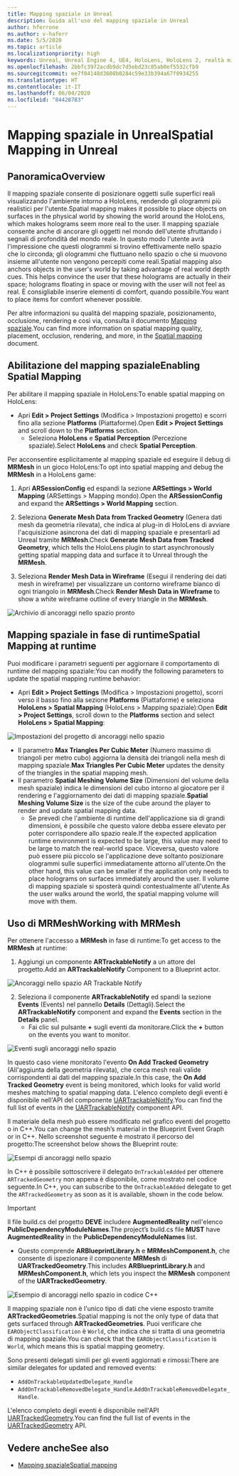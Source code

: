```yaml
---
title: Mapping spaziale in Unreal
description: Guida all'uso del mapping spaziale in Unreal
author: hferrone
ms.author: v-haferr
ms.date: 5/5/2020
ms.topic: article
ms.localizationpriority: high
keywords: Unreal, Unreal Engine 4, UE4, HoloLens, HoloLens 2, realtà mista, sviluppo, funzionalità, documentazione, guide, ologrammi, mapping spaziale
ms.openlocfilehash: 2bbfc3972acdb9dc7d5ebd23c85ab0ef5532cfb9
ms.sourcegitcommit: ee7f04148d3608b0284c59e33b394a67f0934255
ms.translationtype: HT
ms.contentlocale: it-IT
ms.lasthandoff: 06/04/2020
ms.locfileid: "84428783"
---
```

# <a name="spatial-mapping-in-unreal"></a><span data-ttu-id="55c62-104">Mapping spaziale in Unreal</span><span class="sxs-lookup"><span data-stu-id="55c62-104">Spatial Mapping in Unreal</span></span>

## <a name="overview"></a><span data-ttu-id="55c62-105">Panoramica</span><span class="sxs-lookup"><span data-stu-id="55c62-105">Overview</span></span>
<span data-ttu-id="55c62-106">Il mapping spaziale consente di posizionare oggetti sulle superfici reali visualizzando l'ambiente intorno a HoloLens, rendendo gli ologrammi più realistici per l'utente.</span><span class="sxs-lookup"><span data-stu-id="55c62-106">Spatial mapping makes it possible to place objects on surfaces in the physical world by showing the world around the HoloLens, which makes holograms seem more real to the user.</span></span> <span data-ttu-id="55c62-107">Il mapping spaziale consente anche di ancorare gli oggetti nel mondo dell'utente sfruttando i segnali di profondità del mondo reale. In questo modo l'utente avrà l'impressione che questi ologrammi si trovino effettivamente nello spazio che lo circonda; gli ologrammi che fluttuano nello spazio o che si muovono insieme all'utente non vengono percepiti come reali.</span><span class="sxs-lookup"><span data-stu-id="55c62-107">Spatial mapping also anchors objects in the user's world by taking advantage of real world depth cues. This helps convince the user that these holograms are actually in their space; holograms floating in space or moving with the user will not feel as real.</span></span> <span data-ttu-id="55c62-108">È consigliabile inserire elementi di comfort, quando possibile.</span><span class="sxs-lookup"><span data-stu-id="55c62-108">You want to place items for comfort whenever possible.</span></span>

<span data-ttu-id="55c62-109">Per altre informazioni su qualità del mapping spaziale, posizionamento, occlusione, rendering e così via, consulta il documento [Mapping spaziale](spatial-mapping.md).</span><span class="sxs-lookup"><span data-stu-id="55c62-109">You can find more information on spatial mapping quality, placement, occlusion, rendering, and more, in the [Spatial mapping](spatial-mapping.md) document.</span></span>

## <a name="enabling-spatial-mapping"></a><span data-ttu-id="55c62-110">Abilitazione del mapping spaziale</span><span class="sxs-lookup"><span data-stu-id="55c62-110">Enabling Spatial Mapping</span></span>

<span data-ttu-id="55c62-111">Per abilitare il mapping spaziale in HoloLens:</span><span class="sxs-lookup"><span data-stu-id="55c62-111">To enable spatial mapping on HoloLens:</span></span>
- <span data-ttu-id="55c62-112">Apri **Edit > Project Settings** (Modifica > Impostazioni progetto) e scorri fino alla sezione **Platforms** (Piattaforme).</span><span class="sxs-lookup"><span data-stu-id="55c62-112">Open **Edit > Project Settings** and scroll down to the **Platforms** section.</span></span>    
    + <span data-ttu-id="55c62-113">Seleziona **HoloLens** e **Spatial Perception** (Percezione spaziale).</span><span class="sxs-lookup"><span data-stu-id="55c62-113">Select **HoloLens** and check **Spatial Perception**.</span></span>

<span data-ttu-id="55c62-114">Per acconsentire esplicitamente al mapping spaziale ed eseguire il debug di **MRMesh** in un gioco HoloLens:</span><span class="sxs-lookup"><span data-stu-id="55c62-114">To opt into spatial mapping and debug the **MRMesh** in a HoloLens game:</span></span>
1. <span data-ttu-id="55c62-115">Apri **ARSessionConfig** ed espandi la sezione **ARSettings > World Mapping** (ARSettings > Mapping mondo).</span><span class="sxs-lookup"><span data-stu-id="55c62-115">Open the **ARSessionConfig** and expand the **ARSettings > World Mapping** section.</span></span> 

2. <span data-ttu-id="55c62-116">Seleziona **Generate Mesh Data from Tracked Geometry** (Genera dati mesh da geometria rilevata), che indica al plug-in di HoloLens di avviare l'acquisizione asincrona dei dati di mapping spaziale e presentarli ad Unreal tramite **MRMesh**.</span><span class="sxs-lookup"><span data-stu-id="55c62-116">Check **Generate Mesh Data from Tracked Geometry**, which tells the HoloLens plugin to start asynchronously getting spatial mapping data and surface it to Unreal through the **MRMesh**.</span></span> 
3. <span data-ttu-id="55c62-117">Seleziona **Render Mesh Data in Wireframe** (Esegui il rendering dei dati mesh in wireframe) per visualizzare un contorno wireframe bianco di ogni triangolo in **MRMesh**.</span><span class="sxs-lookup"><span data-stu-id="55c62-117">Check **Render Mesh Data in Wireframe** to show a white wireframe outline of every triangle in the **MRMesh**.</span></span> 

![Archivio di ancoraggi nello spazio pronto](images/unreal-spatialmapping-arsettings.PNG)


## <a name="spatial-mapping-at-runtime"></a><span data-ttu-id="55c62-119">Mapping spaziale in fase di runtime</span><span class="sxs-lookup"><span data-stu-id="55c62-119">Spatial Mapping at runtime</span></span>
<span data-ttu-id="55c62-120">Puoi modificare i parametri seguenti per aggiornare il comportamento di runtime del mapping spaziale:</span><span class="sxs-lookup"><span data-stu-id="55c62-120">You can modify the following parameters to update the spatial mapping runtime behavior:</span></span>

- <span data-ttu-id="55c62-121">Apri **Edit > Project Settings** (Modifica > Impostazioni progetto), scorri verso il basso fino alla sezione **Platforms** (Piattaforme) e seleziona **HoloLens > Spatial Mapping** (HoloLens > Mapping spaziale):</span><span class="sxs-lookup"><span data-stu-id="55c62-121">Open **Edit > Project Settings**, scroll down to the **Platforms** section and select **HoloLens > Spatial Mapping**:</span></span> 

![Impostazioni del progetto di ancoraggi nello spazio](images/unreal-spatialmapping-projectsettings.PNG)

- <span data-ttu-id="55c62-123">Il parametro **Max Triangles Per Cubic Meter** (Numero massimo di triangoli per metro cubo) aggiorna la densità dei triangoli nella mesh di mapping spaziale.</span><span class="sxs-lookup"><span data-stu-id="55c62-123">**Max Triangles Per Cubic Meter** updates the density of the triangles in the spatial mapping mesh.</span></span>  
- <span data-ttu-id="55c62-124">Il parametro **Spatial Meshing Volume Size** (Dimensioni del volume della mesh spaziale) indica le dimensioni del cubo intorno al giocatore per il rendering e l'aggiornamento dei dati di mapping spaziale.</span><span class="sxs-lookup"><span data-stu-id="55c62-124">**Spatial Meshing Volume Size** is the size of the cube around the player to render and update spatial mapping data.</span></span>  
    + <span data-ttu-id="55c62-125">Se prevedi che l'ambiente di runtime dell'applicazione sia di grandi dimensioni, è possibile che questo valore debba essere elevato per poter corrispondere allo spazio reale.</span><span class="sxs-lookup"><span data-stu-id="55c62-125">If the expected application runtime environment is expected to be large, this value may need to be large to match the real-world space.</span></span>  <span data-ttu-id="55c62-126">Viceversa, questo valore può essere più piccolo se l'applicazione deve soltanto posizionare ologrammi sulle superfici immediatamente attorno all'utente.</span><span class="sxs-lookup"><span data-stu-id="55c62-126">On the other hand, this value can be smaller if the application only needs to place holograms on surfaces immediately around the user.</span></span> <span data-ttu-id="55c62-127">Il volume di mapping spaziale si sposterà quindi contestualmente all'utente.</span><span class="sxs-lookup"><span data-stu-id="55c62-127">As the user walks around the world, the spatial mapping volume will move with them.</span></span> 

## <a name="working-with-mrmesh"></a><span data-ttu-id="55c62-128">Uso di MRMesh</span><span class="sxs-lookup"><span data-stu-id="55c62-128">Working with MRMesh</span></span>
<span data-ttu-id="55c62-129">Per ottenere l'accesso a **MRMesh** in fase di runtime:</span><span class="sxs-lookup"><span data-stu-id="55c62-129">To get access to the **MRMesh** at runtime:</span></span>
1. <span data-ttu-id="55c62-130">Aggiungi un componente **ARTrackableNotify** a un attore del progetto.</span><span class="sxs-lookup"><span data-stu-id="55c62-130">Add an **ARTrackableNotify** Component to a Blueprint actor.</span></span> 

![Ancoraggi nello spazio AR Trackable Notify](images/unreal-spatialmapping-artrackablenotify.PNG)

2. <span data-ttu-id="55c62-132">Seleziona il componente **ARTrackableNotify** ed spandi la sezione **Events** (Events) nel pannello **Details** (Dettagli).</span><span class="sxs-lookup"><span data-stu-id="55c62-132">Select the **ARTrackableNotify** component and expand the **Events** section in the **Details** panel.</span></span> 
    - <span data-ttu-id="55c62-133">Fai clic sul pulsante **+** sugli eventi da monitorare.</span><span class="sxs-lookup"><span data-stu-id="55c62-133">Click the **+** button on the events you want to monitor.</span></span> 

![Eventi sugli ancoraggi nello spazio](images/unreal-spatialmapping-events.PNG)

<span data-ttu-id="55c62-135">In questo caso viene monitorato l'evento **On Add Tracked Geometry** (All'aggiunta della geometria rilevata), che cerca mesh reali valide corrispondenti ai dati del mapping spaziale.</span><span class="sxs-lookup"><span data-stu-id="55c62-135">In this case, the **On Add Tracked Geometry** event is being monitored, which looks for valid world meshes matching to spatial mapping data.</span></span> <span data-ttu-id="55c62-136">L'elenco completo degli eventi è disponibile nell'API del componente [UARTrackableNotify](https://docs.unrealengine.com/API/Runtime/AugmentedReality/UARTrackableNotifyComponent/index.html).</span><span class="sxs-lookup"><span data-stu-id="55c62-136">You can find the full list of events in the [UARTrackableNotify](https://docs.unrealengine.com/API/Runtime/AugmentedReality/UARTrackableNotifyComponent/index.html) component API.</span></span> 

<span data-ttu-id="55c62-137">Il materiale della mesh può essere modificato nel grafico eventi del progetto o in C++.</span><span class="sxs-lookup"><span data-stu-id="55c62-137">You can change the mesh’s material in the Blueprint Event Graph or in C++.</span></span> <span data-ttu-id="55c62-138">Nello screenshot seguente è mostrato il percorso del progetto:</span><span class="sxs-lookup"><span data-stu-id="55c62-138">The screenshot below shows the Blueprint route:</span></span> 

![Esempi di ancoraggi nello spazio](images/unreal-spatialmapping-example.PNG)

<span data-ttu-id="55c62-140">In C++ è possibile sottoscrivere il delegato `OnTrackableAdded` per ottenere `ARTrackedGeometry` non appena è disponibile, come mostrato nel codice seguente.</span><span class="sxs-lookup"><span data-stu-id="55c62-140">In C++, you can subscribe to the `OnTrackableAdded` delegate to get the `ARTrackedGeometry` as soon as it is available, shown in the code below.</span></span> 

> [!IMPORTANT]
> <span data-ttu-id="55c62-141">Il file build.cs del progetto **DEVE** includere **AugmentedReality** nell'elenco **PublicDependencyModuleNames**.</span><span class="sxs-lookup"><span data-stu-id="55c62-141">The project’s build.cs file **MUST** have **AugmentedReality** in the **PublicDependencyModuleNames** list.</span></span>
> - <span data-ttu-id="55c62-142">Questo comprende **ARBlueprintLibrary.h** e **MRMeshComponent.h**, che consente di ispezionare il componente **MRMesh** di **UARTrackedGeometry**.</span><span class="sxs-lookup"><span data-stu-id="55c62-142">This includes **ARBlueprintLibrary.h** and **MRMeshComponent.h**, which lets you inspect the **MRMesh** component of the **UARTrackedGeometry**.</span></span> 

![Esempio di ancoraggi nello spazio in codice C++](images/unreal-spatialmapping-examplecode.PNG)

<span data-ttu-id="55c62-144">Il mapping spaziale non è l'unico tipo di dati che viene esposto tramite **ARTrackedGeometries**.</span><span class="sxs-lookup"><span data-stu-id="55c62-144">Spatial mapping is not the only type of data that gets surfaced through **ARTrackedGeometries**.</span></span> <span data-ttu-id="55c62-145">Puoi verificare che `EARObjectClassification` è `World`, che indica che si tratta di una geometria di mapping spaziale.</span><span class="sxs-lookup"><span data-stu-id="55c62-145">You can check that the `EARObjectClassification` is `World`, which means this is spatial mapping geometry.</span></span> 

<span data-ttu-id="55c62-146">Sono presenti delegati simili per gli eventi aggiornati e rimossi:</span><span class="sxs-lookup"><span data-stu-id="55c62-146">There are similar delegates for updated and removed events:</span></span> 
- `AddOnTrackableUpdatedDelegate_Handle` 
- <span data-ttu-id="55c62-147">`AddOnTrackableRemovedDelegate_Handle`.</span><span class="sxs-lookup"><span data-stu-id="55c62-147">`AddOnTrackableRemovedDelegate_Handle`.</span></span> 

<span data-ttu-id="55c62-148">L'elenco completo degli eventi è disponibile nell'API [UARTrackedGeometry](https://docs.unrealengine.com/API/Runtime/AugmentedReality/UARTrackedGeometry/index.html).</span><span class="sxs-lookup"><span data-stu-id="55c62-148">You can find the full list of events in the [UARTrackedGeometry](https://docs.unrealengine.com/API/Runtime/AugmentedReality/UARTrackedGeometry/index.html) API.</span></span>

## <a name="see-also"></a><span data-ttu-id="55c62-149">Vedere anche</span><span class="sxs-lookup"><span data-stu-id="55c62-149">See also</span></span>
* [<span data-ttu-id="55c62-150">Mapping spaziale</span><span class="sxs-lookup"><span data-stu-id="55c62-150">Spatial mapping</span></span>](spatial-mapping.md)
